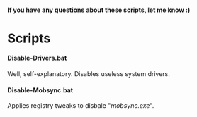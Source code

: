 #### If you have any questions about these scripts, let me know :)
# Scripts
#### Disable-Drivers.bat
Well, self-explanatory. Disables useless system drivers.
#### Disable-Mobsync.bat
Applies registry tweaks to disbale "*mobsync.exe*".